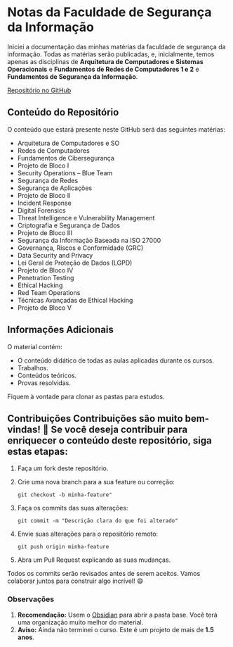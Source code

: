 # Notas da Faculdade de Segurança da Informação

Iniciei a documentação das minhas matérias da faculdade de segurança da informação. Todas as matérias serão publicadas, e, inicialmente, temos apenas as disciplinas de **Arquitetura de Computadores e Sistemas Operacionais** e **Fundamentos de Redes de Computadores 1 e 2** e **Fundamentos de Segurança da Informação**. 

[Repositório no GitHub](https://github.com/gds-domingues/Notas-Facul-CyberSec)

## Conteúdo do Repositório

O conteúdo que estará presente neste GitHub será das seguintes matérias:

- Arquitetura de Computadores e SO
- Redes de Computadores
- Fundamentos de Cibersegurança
- Projeto de Bloco I
- Security Operations – Blue Team
- Segurança de Redes
- Segurança de Aplicações
- Projeto de Bloco II
- Incident Response
- Digital Forensics
- Threat Intelligence e Vulnerability Management
- Criptografia e Segurança de Dados
- Projeto de Bloco III
- Segurança da Informação Baseada na ISO 27000
- Governança, Riscos e Conformidade (GRC)
- Data Security and Privacy
- Lei Geral de Proteção de Dados (LGPD)
- Projeto de Bloco IV
- Penetration Testing
- Ethical Hacking
- Red Team Operations
- Técnicas Avançadas de Ethical Hacking
- Projeto de Bloco V

## Informações Adicionais

O material contém:
- O conteúdo didático de todas as aulas aplicadas durante os cursos.
- Trabalhos.
- Conteúdos teóricos.
- Provas resolvidas.

Fiquem à vontade para clonar as pastas para estudos.

## Contribuições  Contribuições são muito bem-vindas! 🚀  Se você deseja contribuir para enriquecer o conteúdo deste repositório, siga estas etapas:

1. Faça um fork deste repositório.

2. Crie uma nova branch para a sua feature ou correção: 

    `git checkout -b minha-feature"`

4. Faça os commits das suas alterações:
    
    `git commit -m "Descrição clara do que foi alterado"`
    
5. Envie suas alterações para o repositório remoto:
    
    `git push origin minha-feature`
    
6. Abra um Pull Request explicando as suas mudanças.

Todos os commits serão revisados antes de serem aceitos. Vamos colaborar juntos para construir algo incrível! 😄

### Observações
1. **Recomendação:** Usem o [Obsidian](https://obsidian.md/) para abrir a pasta base. Você terá uma organização muito melhor do material.
2. **Aviso:** Ainda não terminei o curso. Este é um projeto de mais de **1.5 anos**.
